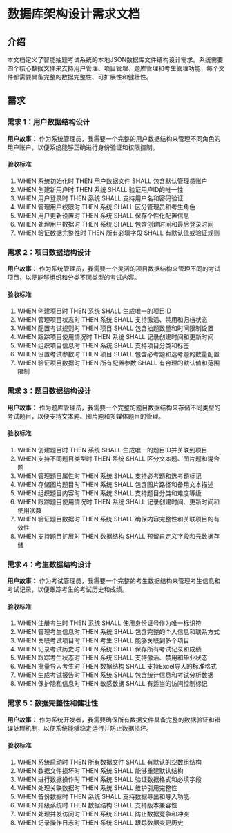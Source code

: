 # 数据库架构设计需求文档

## 介绍

本文档定义了智能抽题考试系统的本地JSON数据库文件结构设计需求。系统需要四个核心数据文件来支持用户管理、项目管理、题库管理和考生管理功能，每个文件都需要具备完整的数据完整性、可扩展性和健壮性。

## 需求

### 需求 1：用户数据结构设计

**用户故事：** 作为系统管理员，我需要一个完整的用户数据结构来管理不同角色的用户账户，以便系统能够正确进行身份验证和权限控制。

#### 验收标准

1. WHEN 系统初始化时 THEN 用户数据文件 SHALL 包含默认管理员账户
2. WHEN 创建新用户时 THEN 系统 SHALL 验证用户ID的唯一性
3. WHEN 用户登录时 THEN 系统 SHALL 支持用户名和密码验证
4. WHEN 管理用户权限时 THEN 系统 SHALL 区分管理员和考生角色
5. WHEN 用户更新设置时 THEN 系统 SHALL 保存个性化配置信息
6. WHEN 处理用户数据时 THEN 系统 SHALL 包含创建时间和最后登录时间
7. WHEN 验证数据完整性时 THEN 所有必填字段 SHALL 有默认值或验证规则

### 需求 2：项目数据结构设计

**用户故事：** 作为系统管理员，我需要一个灵活的项目数据结构来管理不同的考试项目，以便能够组织和分类不同类型的考试内容。

#### 验收标准

1. WHEN 创建项目时 THEN 系统 SHALL 生成唯一的项目ID
2. WHEN 管理项目状态时 THEN 系统 SHALL 支持激活、禁用和归档状态
3. WHEN 配置考试规则时 THEN 项目 SHALL 包含抽题数量和时间限制设置
4. WHEN 跟踪项目使用情况时 THEN 系统 SHALL 记录创建时间和更新时间
5. WHEN 组织项目信息时 THEN 系统 SHALL 支持项目分类和标签
6. WHEN 设置考试参数时 THEN 项目 SHALL 包含必考题和选考题的数量配置
7. WHEN 验证项目数据时 THEN 所有配置参数 SHALL 有合理的默认值和范围限制

### 需求 3：题目数据结构设计

**用户故事：** 作为题库管理员，我需要一个完整的题目数据结构来存储不同类型的考试题目，以便支持文本题、图片题和多媒体题目的管理。

#### 验收标准

1. WHEN 创建题目时 THEN 系统 SHALL 生成唯一的题目ID并关联到项目
2. WHEN 支持不同题目类型时 THEN 系统 SHALL 区分文本题、图片题和混合题
3. WHEN 管理题目属性时 THEN 系统 SHALL 支持必考题和选考题标记
4. WHEN 存储图片题目时 THEN 系统 SHALL 包含图片路径和备用文本描述
5. WHEN 组织题目内容时 THEN 系统 SHALL 支持题目分类和难度等级
6. WHEN 跟踪题目使用情况时 THEN 系统 SHALL 记录创建时间、更新时间和使用次数
7. WHEN 验证题目数据时 THEN 系统 SHALL 确保内容完整性和关联项目的有效性
8. WHEN 支持题目扩展时 THEN 数据结构 SHALL 预留自定义字段和元数据存储

### 需求 4：考生数据结构设计

**用户故事：** 作为考试管理员，我需要一个完整的考生数据结构来管理考生信息和考试记录，以便跟踪考生的考试历史和成绩。

#### 验收标准

1. WHEN 注册考生时 THEN 系统 SHALL 使用身份证号作为唯一标识符
2. WHEN 管理考生信息时 THEN 系统 SHALL 包含完整的个人信息和联系方式
3. WHEN 关联考试项目时 THEN 考生 SHALL 能够关联到多个项目
4. WHEN 记录考试历史时 THEN 系统 SHALL 保存所有考试记录和成绩
5. WHEN 跟踪考生状态时 THEN 系统 SHALL 支持激活、禁用和毕业状态
6. WHEN 批量导入考生时 THEN 数据结构 SHALL 支持Excel导入的标准格式
7. WHEN 生成考试报告时 THEN 系统 SHALL 包含统计信息和考试分析数据
8. WHEN 保护隐私信息时 THEN 敏感数据 SHALL 有适当的访问控制标记

### 需求 5：数据完整性和健壮性

**用户故事：** 作为系统开发者，我需要确保所有数据文件具备完整的数据验证和错误处理机制，以便系统能够稳定运行并防止数据损坏。

#### 验收标准

1. WHEN 系统启动时 THEN 所有数据文件 SHALL 有默认的空数组结构
2. WHEN 数据文件损坏时 THEN 系统 SHALL 能够重建默认结构
3. WHEN 进行数据操作时 THEN 系统 SHALL 验证数据格式和必填字段
4. WHEN 处理关联数据时 THEN 系统 SHALL 维护引用完整性
5. WHEN 备份数据时 THEN 系统 SHALL 支持数据导出和导入功能
6. WHEN 升级系统时 THEN 数据结构 SHALL 支持版本兼容性
7. WHEN 处理并发访问时 THEN 系统 SHALL 防止数据竞争和冲突
8. WHEN 记录操作日志时 THEN 系统 SHALL 跟踪数据变更历史